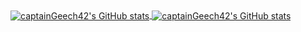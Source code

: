 <a href="https://zanderwork.com">
<img align="center" src="https://github-readme-stats.vercel.app/api?username=captainGeech42&show_icons=true&count_private=true&theme=chartreuse-dark&line_height=33" alt="captainGeech42's GitHub stats" />
</a>

<a href="https://zanderwork.com">
<img align="center" src="https://github-readme-stats.vercel.app/api/top-langs/?username=captainGeech42&langs_count=4&theme=chartreuse-dark&line_height=33" alt="captainGeech42's GitHub stats" />
</a>

